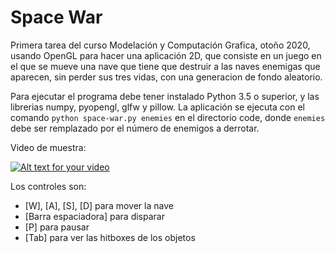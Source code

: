 # Space War
Primera tarea del curso Modelación y Computación Grafica, otoño 2020, usando OpenGL para hacer una aplicación 2D, que consiste en un juego en el que se mueve una nave que tiene que destruir a las naves enemigas que aparecen, sin perder sus tres vidas, con una generacion de fondo aleatorio.

Para ejecutar el programa debe tener instalado Python 3.5 o superior, y las librerias numpy, pyopengl, glfw y pillow.
La aplicación se ejecuta con el comando ``python space-war.py enemies`` en el directorio code, donde ``enemies`` debe ser remplazado por el número
de enemigos a derrotar.

Video de muestra:

[![Alt text for your video](https://img.youtube.com/vi/xSro4OZhk54/0.jpg)](https://youtu.be/xSro4OZhk54)


Los controles son:
- [W], [A], [S], [D] para mover la nave
- [Barra espaciadora] para disparar
- [P] para pausar
- [Tab] para ver las hitboxes de los objetos
